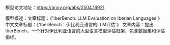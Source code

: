 模型论文地址：https://arxiv.org/abs/2504.16921

模型概述：文章标题：《'IberBench: LLM Evaluation on Iberian Languages'》
中文文章标题：《'IberBench：伊比利亚语言的LLM评估'》
文章内容：提出IberBench，一个针对伊比利亚语言的大型语言模型评估框架，包含数据集和评估指标。
